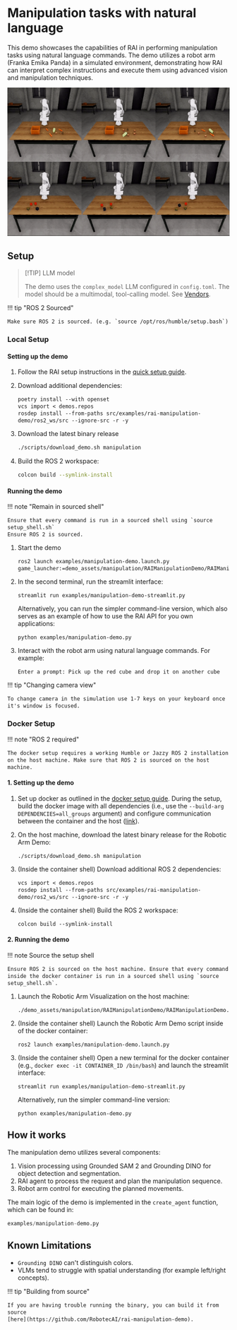 # Manipulation tasks with natural language

This demo showcases the capabilities of RAI in performing manipulation tasks using natural language
commands. The demo utilizes a robot arm (Franka Emika Panda) in a simulated environment,
demonstrating how RAI can interpret complex instructions and execute them using advanced vision and
manipulation techniques.

![Manipulation Demo](../imgs/manipulation_demo.gif)

## Setup

> [!TIP] LLM model
>
> The demo uses the `complex_model` LLM configured in `config.toml`. The model should be a
> multimodal, tool-calling model. See [Vendors](../setup/vendors.md#llm-model-configuration-in-rai).

!!! tip "ROS 2 Sourced"

    Make sure ROS 2 is sourced. (e.g. `source /opt/ros/humble/setup.bash`)

### Local Setup

#### Setting up the demo

1. Follow the RAI setup instructions in the [quick setup guide](../setup/install.md#setting-up-developer-environment).
2. Download additional dependencies:

    ```shell
    poetry install --with openset
    vcs import < demos.repos
    rosdep install --from-paths src/examples/rai-manipulation-demo/ros2_ws/src --ignore-src -r -y
    ```

3. Download the latest binary release

    ```bash
    ./scripts/download_demo.sh manipulation
    ```

4. Build the ROS 2 workspace:

    ```bash
    colcon build --symlink-install
    ```

#### Running the demo

!!! note "Remain in sourced shell"

    Ensure that every command is run in a sourced shell using `source setup_shell.sh`
    Ensure ROS 2 is sourced.

1. Start the demo

    ```shell
    ros2 launch examples/manipulation-demo.launch.py game_launcher:=demo_assets/manipulation/RAIManipulationDemo/RAIManipulationDemo.GameLauncher
    ```

2. In the second terminal, run the streamlit interface:

    ```shell
    streamlit run examples/manipulation-demo-streamlit.py
    ```

    Alternatively, you can run the simpler command-line version, which also serves as an example of
    how to use the RAI API for you own applications:

    ```shell
    python examples/manipulation-demo.py
    ```

3. Interact with the robot arm using natural language commands. For example:

    ```
    Enter a prompt: Pick up the red cube and drop it on another cube
    ```

!!! tip "Changing camera view"

    To change camera in the simulation use 1-7 keys on your keyboard once it's window is focused.

### Docker Setup

!!! note "ROS 2 required"

    The docker setup requires a working Humble or Jazzy ROS 2 installation on the host machine. Make sure that ROS 2 is sourced on the host machine.

#### 1. Setting up the demo

1. Set up docker as outlined in the [docker setup guide](../setup/setup_docker.md). During the setup, build the docker image with all dependencies (i.e., use the `--build-arg DEPENDENCIES=all_groups` argument)
   and configure communication between the container and the host ([link](<../setup/setup_docker.md#3.-set-up-communications-between-docker-and-host-(optional)>)).

2. On the host machine, download the latest binary release for the Robotic Arm Demo:

    ```shell
    ./scripts/download_demo.sh manipulation
    ```

3. (Inside the container shell) Download additional ROS 2 dependencies:

    ```shell
    vcs import < demos.repos
    rosdep install --from-paths src/examples/rai-manipulation-demo/ros2_ws/src --ignore-src -r -y
    ```

4. (Inside the container shell) Build the ROS 2 workspace:

    ```shell
    colcon build --symlink-install
    ```

#### 2. Running the demo

!!! note Source the setup shell

    Ensure ROS 2 is sourced on the host machine. Ensure that every command inside the docker container is run in a sourced shell using `source setup_shell.sh`.

1. Launch the Robotic Arm Visualization on the host machine:

    ```shell
    ./demo_assets/manipulation/RAIManipulationDemo/RAIManipulationDemo.GameLauncher
    ```

2. (Inside the container shell) Launch the Robotic Arm Demo script inside of the docker container:

    ```shell
    ros2 launch examples/manipulation-demo.launch.py
    ```

3. (Inside the container shell) Open a new terminal for the docker container (e.g., `docker exec -it CONTAINER_ID /bin/bash`) and launch the streamlit interface:

    ```shell
    streamlit run examples/manipulation-demo-streamlit.py
    ```

    Alternatively, run the simpler command-line version:

    ```shell
    python examples/manipulation-demo.py
    ```

## How it works

The manipulation demo utilizes several components:

1. Vision processing using Grounded SAM 2 and Grounding DINO for object detection and segmentation.
2. RAI agent to process the request and plan the manipulation sequence.
3. Robot arm control for executing the planned movements.

The main logic of the demo is implemented in the `create_agent` function, which can be found in:

```python
examples/manipulation-demo.py
```

## Known Limitations

-   `Grounding DINO` can't distinguish colors.
-   VLMs tend to struggle with spatial understanding (for example left/right concepts).

!!! tip "Building from source"

    If you are having trouble running the binary, you can build it from source
    [here](https://github.com/RobotecAI/rai-manipulation-demo).

